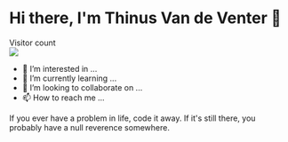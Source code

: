 # Hi there, I'm Thinus Van de Venter 👋 

<p align="left"> 
  Visitor count<br>
  <img src="https://Thinus01.glitch.me/pixel.svg" />
</p>


- 👀 I’m interested in ...
- 🌱 I’m currently learning ...
- 💞️ I’m looking to collaborate on ...
- 📫 How to reach me ...

If you ever have a problem in life, code it away. If it's still there, you probably have a null reverence somewhere.
